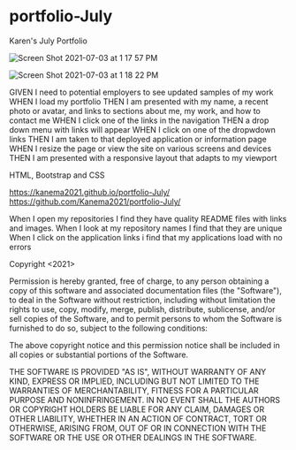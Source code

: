 # portfolio-July
Karen's July Portfolio

![Screen Shot 2021-07-03 at 1 17 57 PM](https://user-images.githubusercontent.com/82725636/124366201-c8181980-dc02-11eb-8099-3360e7b57322.png)


![Screen Shot 2021-07-03 at 1 18 22 PM](https://user-images.githubusercontent.com/82725636/124366208-d5cd9f00-dc02-11eb-84b4-3a7ecb2a15f1.png)

GIVEN I need to potential employers to see updated samples of my work 
WHEN I load my portfolio
THEN I am presented with my name, a recent photo or avatar, and links to sections about me, my work, and how to contact me
WHEN I click one of the links in the navigation
THEN a drop down menu with links will appear
WHEN I click on one of the dropwdown links 
THEN I am taken to that deployed application or information page
WHEN I resize the page or view the site on various screens and devices
THEN I am presented with a responsive layout that adapts to my viewport

HTML, Bootstrap and CSS 

https://kanema2021.github.io/portfolio-July/
https://github.com/Kanema2021/portfolio-July/

When I open my repositories
I find they have quality README files with links and images.
When I look at my repository names
I find that they are unique
When I click on the application links
i find that my applications load with no errors


Copyright <2021> <Karen Marting>

Permission is hereby granted, free of charge, to any person obtaining a copy of this software and associated documentation files (the "Software"), to deal in the Software without restriction, including without limitation the rights to use, copy, modify, merge, publish, distribute, sublicense, and/or sell copies of the Software, and to permit persons to whom the Software is furnished to do so, subject to the following conditions:

The above copyright notice and this permission notice shall be included in all copies or substantial portions of the Software.

THE SOFTWARE IS PROVIDED "AS IS", WITHOUT WARRANTY OF ANY KIND, EXPRESS OR IMPLIED, INCLUDING BUT NOT LIMITED TO THE WARRANTIES OF MERCHANTABILITY, FITNESS FOR A PARTICULAR PURPOSE AND NONINFRINGEMENT. IN NO EVENT SHALL THE AUTHORS OR COPYRIGHT HOLDERS BE LIABLE FOR ANY CLAIM, DAMAGES OR OTHER LIABILITY, WHETHER IN AN ACTION OF CONTRACT, TORT OR OTHERWISE, ARISING FROM, OUT OF OR IN CONNECTION WITH THE SOFTWARE OR THE USE OR OTHER DEALINGS IN THE SOFTWARE.


